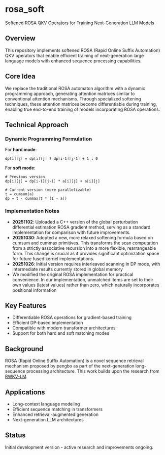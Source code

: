 # rosa_soft
Softened ROSA QKV Operators for Training Next-Generation LLM Models

## Overview
This repository implements softened ROSA (Rapid Online Suffix Automation) QKV operators that enable efficient training of next-generation large language models with enhanced sequence processing capabilities.

## Core Idea
We replace the traditional ROSA automaton algorithm with a dynamic programming approach, generating attention matrices similar to conventional attention mechanisms. Through specialized softening techniques, these attention matrices become differentiable during training, enabling true end-to-end training of models incorporating ROSA operations.

## Technical Approach

### Dynamic Programming Formulation

For **hard mode**:
```
dp[i][j] = dp[i][j] ? dp[i-1][j-1] + 1 : 0
```

For **soft mode**:
```
# Previous version
dp[i][j] = dp[i-1][j-1] * a[i][j] + a[i][j]

# Current version (more parallelizable)
t = cumsum(a)
dp = t - cummax(t * (1 - a))
```

### Implementation Notes
- **20251102**: Uploaded a C++ version of the global perturbation differential estimation ROSA gradient method, serving as a standard implementation for comparison with future improvements.
- **20251030**: Adopted a new, more relaxed softening formula based on cumsum and cummax primitives. This transforms the scan computation from a strictly associative recursion into a more flexible, rearrangeable form. This change is crucial as it provides significant optimization space for future fused kernel implementations.
- **20251026**: Initial version requires interleaved scanning in DP mode, with intermediate results currently stored in global memory
- We modified the original ROSA implementation for practical convenience. In our implementation, unmatched items are set to their own values (latest values) rather than zero, which naturally incorporates positional information

## Key Features
- Differentiable ROSA operations for gradient-based training
- Efficient DP-based implementation
- Compatible with modern transformer architectures
- Support for both hard and soft matching modes

## Background
ROSA (Rapid Online Suffix Automation) is a novel sequence retrieval mechanism proposed by pengbo as part of the next-generation long-sequence processing architecture. This work builds upon the research from [RWKV-LM](https://github.com/BlinkDL/RWKV-LM/tree/main/RWKV-v8).

## Applications
- Long-context language modeling
- Efficient sequence matching in transformers
- Enhanced retrieval-augmented generation
- Next-generation LLM architectures

## Status
Initial development version - active research and improvements ongoing.

